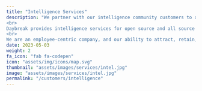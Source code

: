```yaml
---
title: "Intelligence Services"
description: "We partner with our intelligence community customers to achieve their vision, solving complex problems, adapt to changing needs, and predict the future.
<br>
Daybreak provides intelligence services for open source and all source intelligence interpretation, analysis, and reporting.
<br>
We are an employee-centric company, and our ability to attract, retain, delight, and train the very best employees is based on our hyper-focus on empowering our employees with the very best benefits in the industry, freedom to grow and develop, and respect for each employee’s desire to deliver excellence in order to achieve their personal career goals. We enjoy one of the lowest employee attrition rates across the industry."
date: 2023-05-03
weight: 2
fa_icon: "fab fa-codepen"
icon: "assets/img/icons/map.svg"
thumbnail: "assets/images/services/intel.jpg"
image: "assets/images/services/intel.jpg"
permalink: "/customers/intelligence"
---
```

